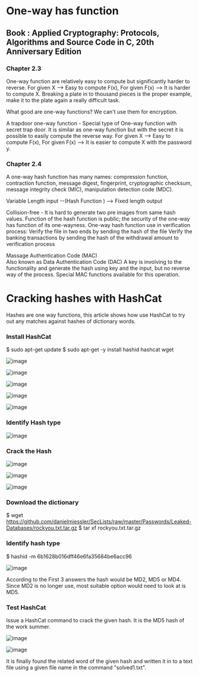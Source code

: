# One-way has function 
## Book : Applied Cryptography: Protocols, Algorithms and Source Code in C, 20th Anniversary Edition
 
### Chapter 2.3
 
One-way function are relatively easy to compute but significantly harder to reverse.
For given X --> Easy to compute F(x), For given F(x) --> It is harder to compute X. 
Breaking a plate in to thousand pieces is the proper example, make it to the plate again a really difficult task.
 
What good are one-way functions?
We can't use them for encryption.
 
A trapdoor one-way function - 
Special type of One-way function with secret trap door. It is similar as one-way function but with the secret it is possible to easily compute the reverse way. 
For given X --> Easy to compute F(x), For given F(x) --> It is easier to compute X with the password y. 
 
### Chapter 2.4

A one-way hash function has many names: 
compression function, 
contraction function, 
message digest, 
fingerprint, 
cryptographic checksum, 
message integrity check (MIC), 
manipulation detection code (MDC).
 
Variable Length input --(Hash Function ) --> Fixed length output
 
Collision-free - It is hard to generate two pre images from same hash values. 
Function of the hash function is public; the security of the one-way has function of its one-wayness.
One-way hash function use in verification process:
Verify the file in two ends by sending the hash of the file
Verify the banking transactions by sending the hash of the withdrawal amount to verification process
 
Massage Authentication Code (MAC)  
Also known as Data Authentication Code (DAC)
A key is involving to the functionality and generate the hash using key and the input, but no reverse way of the process.
Special MAC functions available for this operation. 


# Cracking hashes with HashCat

Hashes are one way functions, this article shows how use HashCat to try out any matches against hashes of dictionary words.  
 
### Install HashCat
 
$ sudo apt-get update
$ sudo apt-get -y install hashid hashcat wget
 
 ![image](https://github.com/MadhukaPalihakkara/MyRepo/assets/149093784/35e1b400-904b-4747-a35a-9b46dbbdae62)

 ![image](https://github.com/MadhukaPalihakkara/MyRepo/assets/149093784/f708f943-72d9-4837-bac3-f2dec421c445)

 ![image](https://github.com/MadhukaPalihakkara/MyRepo/assets/149093784/cce4ed39-e93c-48ed-aceb-563eaaf25a3d)

 ![image](https://github.com/MadhukaPalihakkara/MyRepo/assets/149093784/0ecfbbda-5306-4c7d-9624-fed360727367)

![image](https://github.com/MadhukaPalihakkara/MyRepo/assets/149093784/577bc22a-1f84-48ad-9983-2167e1b7cd0f)
  
### Identify Hash type
![image](https://github.com/MadhukaPalihakkara/MyRepo/assets/149093784/15db8f6f-ae6a-45e0-a3e5-e6e59ee29c9a)

### Crack the Hash
 ![image](https://github.com/MadhukaPalihakkara/MyRepo/assets/149093784/78a4e4e9-14a0-41b7-9516-6a3b5c4f55b8)

 ![image](https://github.com/MadhukaPalihakkara/MyRepo/assets/149093784/70312f00-a311-4b59-b840-84465d962dd2)

![image](https://github.com/MadhukaPalihakkara/MyRepo/assets/149093784/a569386c-9f62-475e-91f2-9c251a316f65)

### Download the dictionary
$ wget https://github.com/danielmiessler/SecLists/raw/master/Passwords/Leaked-Databases/rockyou.txt.tar.gz
$ tar xf rockyou.txt.tar.gz
 
### Identify hash type
$ hashid -m 6b1628b016dff46e6fa35684be6acc96
 
 ![image](https://github.com/MadhukaPalihakkara/MyRepo/assets/149093784/a5bb9e79-d8b7-4724-b974-b3ab1d3bcf83)

 According to the First 3 answers the hash would be MD2, MD5 or MD4. Since MD2 is no longer use, most suitable option would need to look at is MD5. 
 
### Test HashCat
 
Issue a HashCat command to crack the given hash. It is the MD5 hash of the work summer. 
 
 ![image](https://github.com/MadhukaPalihakkara/MyRepo/assets/149093784/0b3f9064-40f8-4da2-91fd-037f7a0f1fed)

 ![image](https://github.com/MadhukaPalihakkara/MyRepo/assets/149093784/089e99b4-f882-466e-a688-8a3825e76aa6)

 
It is finally found the related word of the given hash and written it in to a text file using a given file name in the command "solved1.txt".
 
